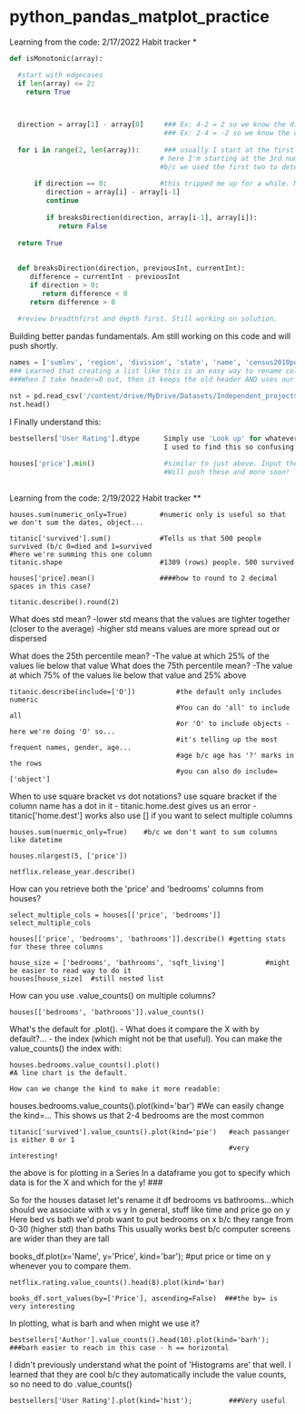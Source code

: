 # python_pandas_matplot_practice

Learning from the code:
2/17/2022
Habit tracker *


```python
def isMonotonic(array):

  #start with edgecases
  if len(array) <= 2:
    return True

  

  direction = array[1] - array[0]     ### Ex: 4-2 = 2 so we know the direction is increasing. 
                                      ### Ex: 2-4 = -2 so we know the direction is decreasing.
                                      
  for i in range(2, len(array)):      ### usually I start at the first number
                                     # here I'm starting at the 3rd number... 
                                     #b/c we used the first two to determine the direction
                                     
      if direction == 0:             #this tripped me up for a while. Monotic includes flat
         direction = array[i] - array[i-1]
         continue
         
         if breaksDirection(direction, array[i-1], array[i]):
            return False
            
  return True
  
  
  def breaksDirection(direction, previousInt, currentInt):
     difference = currentInt - previousInt 
     if direction > 0:  
        return difference < 0  
     return difference > 0  
     
  #review breadthfirst and depth first. Still working on solution.
  ```
  
  Building better pandas fundamentals. Am still working on this code and will push shortly.
  ```python
  names = ['sumlev', 'region', 'division', 'state', 'name', 'census2010pop', 'estimatebase2010', 'popestimate2010', 'popestimate2011', 'popestimate2012', 'popestimate2013', 'popestimate2014', 'popestimate2015', 'popestimate2016', 'popestimate2017', 'popestimate2018', 'popestimate2019', 'popestimate042020', 'popestimate2020']
  ### Learned that creating a list like this is an easy way to rename columns. I create a list of names, in lowercase, and then pass it into the names (columns) parameter. 
  ###When I take header=0 out, then it keeps the old header AND uses our header. Interesting.

nst = pd.read_csv('/content/drive/MyDrive/Datasets/Independent_projects/DataAnalysisCourseMaterials.zip (Unzipped Files)/DataAnalysis/data/nst-est2020.csv', names=names, header=0)  #header = 0 tells it to ignore the header b/c we're providing our own with names. 
nst.head()
  ```
  
I Finally understand this:
```python
bestsellers['User Rating'].dtype      Simply use 'Look up' for whatever column name you choose and then use chaining!
                                      I used to find this so confusing!
                                      
houses['price'].min()                 #similar to just above. Input the column to get the min for that one column
                                      #Will push these and more soon!
                                      
```

Learning from the code:
2/19/2022
Habit tracker **

```
houses.sum(numeric_only=True)        #numeric only is useful so that we don't sum the dates, object...

titanic['survived'].sum()            #Tells us that 500 people survived (b/c 0=died and 1=survived                                          #here we're summing this one column
titanic.shape                        #1309 (rows) people. 500 survived
```
```
houses['price].mean()                ####how to round to 2 decimal spaces in this case?
```

```
titanic.describe().round(2)
```
What does std mean?
                      -lower std means that the values are tighter together (closer to the average)
                      -higher std means values are more spread out or dispersed

What does the 25th percentile mean?      -The value at which 25% of the values lie below that value
What does the 75th percentile mean?      -The value at which 75% of the values lie below that value and 25% above
                    
```
titanic.describe(include=['O'])          #the default only includes numeric
                                         #You can do 'all' to include all
                                         #or 'O' to include objects - here we're doing 'O' so...
                                         #it's telling up the most frequent names, gender, age...
                                         #age b/c age has '?' marks in the rows
                                         #you can also do include=['object']
```
When to use square bracket vs dot notations?
use square bracket if the column name has a dot in it - titanic.home.dest gives us an error
                                                      - titanic['home.dest'] works
also use [] if you want to select multiple columns
```
houses.sum(nuermic_only=True)    #b/c we don't want to sum columns like datetime

houses.nlargest(5, ['price'])
```
```
netflix.release_year.describe()

```

How can you retrieve both the 'price' and 'bedrooms' columns from houses?
```
select_multiple_cols = houses[['price', 'bedrooms']]
select_multiple_cols
```
```
houses[['price', 'bedrooms', 'bathrooms']].describe() #getting stats for these three columns

house_size = ['bedrooms', 'bathrooms', 'sqft_living']          #might be easier to read way to do it 
houses[house_size]  #still nested list
```

How can you use .value_counts() on multiple columns?
```
houses[['bedrooms', 'bathrooms']].value_counts()
```

What's the default for .plot(). - What does it compare the X with by default?... - the index (which might not be that useful).
You can make the value_counts() the index with:
```
houses.bedrooms.value_counts().plot()
#A line chart is the default.

How can we change the kind to make it more readable:
```
houses.bedrooms.value_counts().plot(kind='bar')     #We can easily change the kind=... This shows us                                                        that 2-4 bedrooms are the most common
```
titanic['survived'].value_counts().plot(kind='pie')   #each passanger is either 0 or 1
                                                      #very interesting!
```
the above is for plotting in a Series
In a dataframe you got to specify which data is for the X and which for the y! ###

So for the houses dataset let's rename it df
bedrooms vs bathrooms...which should we associate with x vs y
In general, stuff like time and price go on y
Here bed vs bath we'd prob want to put bedrooms on x b/c they range from 0-30 (higher std) than baths
This usually works best b/c computer screens are wider than they are tall

books_df.plot(x='Name', y='Price', kind='bar');   #put price or time on y whenever you to compare them.

```
netflix.rating.value_counts().head(8).plot(kind='bar)
```
```
books_df.sort_values(by=['Price'], ascending=False)  ###the by= is very interesting
```
In plotting, what is barh and when might we use it?
```
bestsellers['Author'].value_counts().head(10).plot(kind='barh');   ###barh easier to reach in this case - h == horizontal
```

I didn't previously understand what the point of 'Histograms are' that well.
I learned that they are cool b/c they automatically include the value counts, so no need to do .value_counts()
```
bestsellers['User Rating'].plot(kind='hist');         ###Very useful
```







